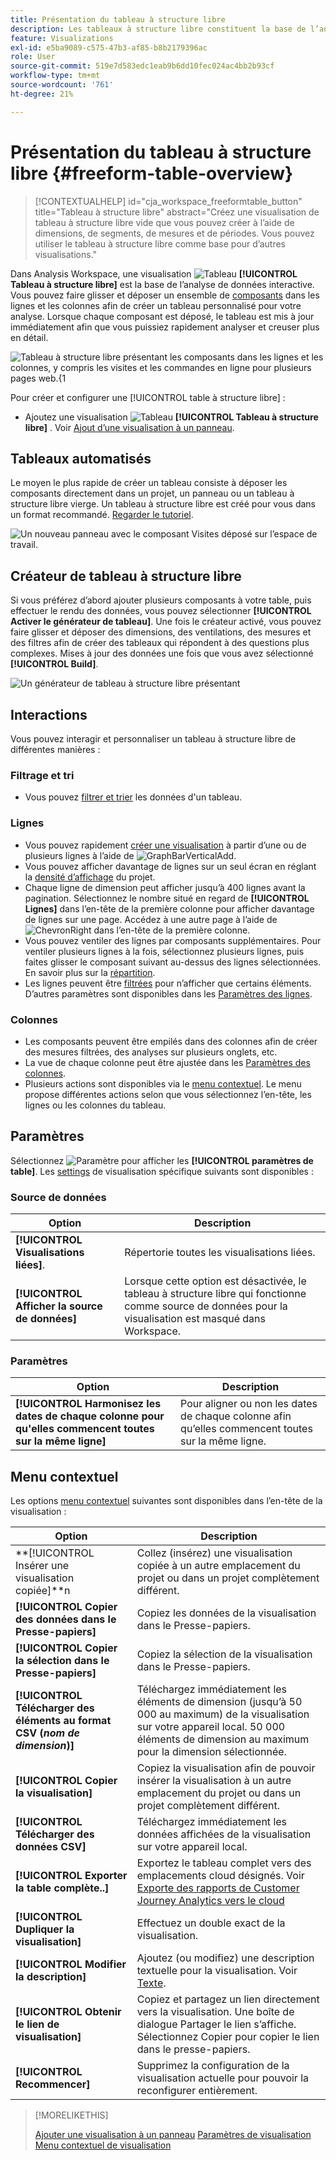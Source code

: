 ```yaml
---
title: Présentation du tableau à structure libre
description: Les tableaux à structure libre constituent la base de l’analyse des données dans Workspace.
feature: Visualizations
exl-id: e5ba9089-c575-47b3-af85-b8b2179396ac
role: User
source-git-commit: 519e7d583edc1eab9b6dd10fec024ac4bb2b93cf
workflow-type: tm+mt
source-wordcount: '761'
ht-degree: 21%

---
```


# Présentation du tableau à structure libre {#freeform-table-overview}

<!-- markdownlint-disable MD034 -->

>[!CONTEXTUALHELP]
>id="cja_workspace_freeformtable_button"
>title="Tableau à structure libre"
>abstract="Créez une visualisation de tableau à structure libre vide que vous pouvez créer à l’aide de dimensions, de segments, de mesures et de périodes. Vous pouvez utiliser le tableau à structure libre comme base pour d’autres visualisations."

<!-- markdownlint-enable MD034 -->


Dans Analysis Workspace, une visualisation ![Tableau](/help/assets/icons/Table.svg) **[!UICONTROL Tableau à structure libre]** est la base de l’analyse de données interactive. Vous pouvez faire glisser et déposer un ensemble de [composants](https://experienceleague.adobe.com/en/docs/analytics/analyze/analysis-workspace/components/analysis-workspace-components) dans les lignes et les colonnes afin de créer un tableau personnalisé pour votre analyse. Lorsque chaque composant est déposé, le tableau est mis à jour immédiatement afin que vous puissiez rapidement analyser et creuser plus en détail.

![ Tableau à structure libre présentant les composants dans les lignes et les colonnes, y compris les visites et les commandes en ligne pour plusieurs pages web.{1](assets/opening-section.png)

Pour créer et configurer une [!UICONTROL table à structure libre] :

* Ajoutez une visualisation ![Tableau](/help/assets/icons/Table.svg) **[!UICONTROL Tableau à structure libre]** . Voir [Ajout d’une visualisation à un panneau](../freeform-analysis-visualizations.md#add-visualizations-to-a-panel).

## Tableaux automatisés

Le moyen le plus rapide de créer un tableau consiste à déposer les composants directement dans un projet, un panneau ou un tableau à structure libre vierge. Un tableau à structure libre est créé pour vous dans un format recommandé. [Regarder le tutoriel](https://experienceleague.adobe.com/en/docs/analytics-learn/tutorials/analysis-workspace/building-freeform-tables/auto-build-freeform-tables-in-analysis-workspace).

![Un nouveau panneau avec le composant Visites déposé sur l’espace de travail.](assets/automated-table.png)

## Créateur de tableau à structure libre

Si vous préférez d’abord ajouter plusieurs composants à votre table, puis effectuer le rendu des données, vous pouvez sélectionner **[!UICONTROL Activer le générateur de tableau]**. Une fois le créateur activé, vous pouvez faire glisser et déposer des dimensions, des ventilations, des mesures et des filtres afin de créer des tableaux qui répondent à des questions plus complexes. Mises à jour des données une fois que vous avez sélectionné **[!UICONTROL Build]**.

![ Un générateur de tableau à structure libre présentant ](assets/table-builder.png)

## Interactions

Vous pouvez interagir et personnaliser un tableau à structure libre de différentes manières :

### Filtrage et tri

* Vous pouvez [filtrer et trier](filter-and-sort.md) les données d&#39;un tableau.

### Lignes

* Vous pouvez rapidement [créer une visualisation](../freeform-analysis-visualizations.md#visualize) à partir d’une ou de plusieurs lignes à l’aide de ![GraphBarVerticalAdd](/help/assets/icons/GraphBarVerticalAdd.svg).
* Vous pouvez afficher davantage de lignes sur un seul écran en réglant la [densité d’affichage](https://experienceleague.adobe.com/en/docs/analytics/analyze/analysis-workspace/build-workspace-project/view-density) du projet.
* Chaque ligne de dimension peut afficher jusqu’à 400 lignes avant la pagination. Sélectionnez le nombre situé en regard de **[!UICONTROL Lignes]** dans l’en-tête de la première colonne pour afficher davantage de lignes sur une page. Accédez à une autre page à l’aide de ![ChevronRight](/help/assets/icons/ChevronRight.svg) dans l’en-tête de la première colonne.
* Vous pouvez ventiler des lignes par composants supplémentaires. Pour ventiler plusieurs lignes à la fois, sélectionnez plusieurs lignes, puis faites glisser le composant suivant au-dessus des lignes sélectionnées. En savoir plus sur la [répartition](https://experienceleague.adobe.com/en/docs/analytics/analyze/analysis-workspace/components/dimensions/t-breakdown-fa).
* Les lignes peuvent être [filtrées](https://experienceleague.adobe.com/en/docs/analytics/analyze/analysis-workspace/visualizations/freeform-table/filter-and-sort) pour n’afficher que certains éléments. D’autres paramètres sont disponibles dans les [Paramètres des lignes](https://experienceleague.adobe.com/en/docs/analytics/analyze/analysis-workspace/visualizations/freeform-table/column-row-settings/table-settings).

### Colonnes

* Les composants peuvent être empilés dans des colonnes afin de créer des mesures filtrées, des analyses sur plusieurs onglets, etc.
* La vue de chaque colonne peut être ajustée dans les [Paramètres des colonnes](https://experienceleague.adobe.com/en/docs/analytics-platform/using/cja-workspace/visualizations/freeform-table/column-row-settings/column-settings).
* Plusieurs actions sont disponibles via le [menu contextuel](https://experienceleague.adobe.com/en/docs/analytics-learn/tutorials/analysis-workspace/navigating-workspace-projects/right-click-for-workspace-efficiency). Le menu propose différentes actions selon que vous sélectionnez l’en-tête, les lignes ou les colonnes du tableau.


## Paramètres

Sélectionnez ![Paramètre](/help/assets/icons/Setting.svg) pour afficher les **[!UICONTROL paramètres de table]**. Les [settings](../freeform-analysis-visualizations.md#settings) de visualisation spécifique suivants sont disponibles :

### Source de données

| Option | Description |
|---|---|
| **[!UICONTROL Visualisations liées]**. | Répertorie toutes les visualisations liées. |
| **[!UICONTROL Afficher la source de données]** | Lorsque cette option est désactivée, le tableau à structure libre qui fonctionne comme source de données pour la visualisation est masqué dans Workspace. |

### Paramètres

| Option | Description |
|---|---|
| **[!UICONTROL Harmonisez les dates de chaque colonne pour qu&#39;elles commencent toutes sur la même ligne]** | Pour aligner ou non les dates de chaque colonne afin qu’elles commencent toutes sur la même ligne. |


## Menu contextuel

Les options [menu contextuel](../freeform-analysis-visualizations.md#context-menu) suivantes sont disponibles dans l’en-tête de la visualisation :

| Option | Description |
| --- | --- |
| **[!UICONTROL Insérer une visualisation copiée]**n | Collez (insérez) une visualisation copiée à un autre emplacement du projet ou dans un projet complètement différent. |
| **[!UICONTROL Copier des données dans le Presse-papiers]** | Copiez les données de la visualisation dans le Presse-papiers. |
| **[!UICONTROL Copier la sélection dans le Presse-papiers]** | Copiez la sélection de la visualisation dans le Presse-papiers. |
| **[!UICONTROL Télécharger des éléments au format CSV (*nom de dimension*)]** | Téléchargez immédiatement les éléments de dimension (jusqu’à 50 000 au maximum) de la visualisation sur votre appareil local. 50 000 éléments de dimension au maximum pour la dimension sélectionnée. |
| **[!UICONTROL Copier la visualisation]** | Copiez la visualisation afin de pouvoir insérer la visualisation à un autre emplacement du projet ou dans un projet complètement différent. |
| **[!UICONTROL Télécharger des données CSV]** | Téléchargez immédiatement les données affichées de la visualisation sur votre appareil local. |
| **[!UICONTROL Exporter la table complète..]** | Exportez le tableau complet vers des emplacements cloud désignés. Voir [Exporte des rapports de Customer Journey Analytics vers le cloud](../../export/export-cloud.md) |
| **[!UICONTROL Dupliquer la visualisation]** | Effectuez un double exact de la visualisation. |
| **[!UICONTROL Modifier la description]** | Ajoutez (ou modifiez) une description textuelle pour la visualisation. Voir [Texte](../text.md). |
| **[!UICONTROL Obtenir le lien de visualisation]** | Copiez et partagez un lien directement vers la visualisation. Une boîte de dialogue Partager le lien s’affiche. Sélectionnez Copier pour copier le lien dans le presse-papiers. |
| **[!UICONTROL Recommencer]** | Supprimez la configuration de la visualisation actuelle pour pouvoir la reconfigurer entièrement. |


>[!MORELIKETHIS]
>
>[Ajouter une visualisation à un panneau](/help/analysis-workspace/visualizations/freeform-analysis-visualizations.md#add-visualizations-to-a-panel)
>[Paramètres de visualisation](/help/analysis-workspace/visualizations/freeform-analysis-visualizations.md#settings)
>[Menu contextuel de visualisation](/help/analysis-workspace/visualizations/freeform-analysis-visualizations.md#context-menu)
>
